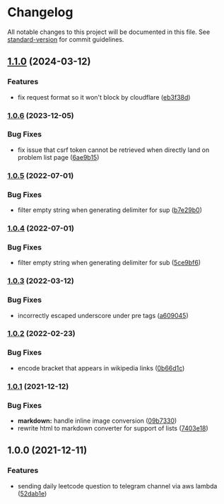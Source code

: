 # Changelog

All notable changes to this project will be documented in this file. See [standard-version](https://github.com/conventional-changelog/standard-version) for commit guidelines.

## [1.1.0](https://github.com/icelam/leetcode-daily-question-telegram-bot/compare/v1.0.6...v1.1.0) (2024-03-12)


### Features

* fix request format so it won't block by cloudflare ([eb3f38d](https://github.com/icelam/leetcode-daily-question-telegram-bot/commit/eb3f38dc9792a06f4956982d586f449931aeb671))

### [1.0.6](https://github.com/icelam/leetcode-daily-question-telegram-bot/compare/v1.0.5...v1.0.6) (2023-12-05)


### Bug Fixes

* fix issue that csrf token cannot be retrieved when directly land on problem list page ([6ae9b15](https://github.com/icelam/leetcode-daily-question-telegram-bot/commit/6ae9b157e38f8b7476641c854514d8a1e1921c26))

### [1.0.5](https://github.com/icelam/leetcode-daily-question-telegram-bot/compare/v1.0.4...v1.0.5) (2022-07-01)


### Bug Fixes

* filter empty string when generating delimiter for sup ([b7e29b0](https://github.com/icelam/leetcode-daily-question-telegram-bot/commit/b7e29b06a4ce68bb3951202a854aa1fcfdd739f5))

### [1.0.4](https://github.com/icelam/leetcode-daily-question-telegram-bot/compare/v1.0.3...v1.0.4) (2022-07-01)


### Bug Fixes

* filter empty string when generating delimiter for sub ([5ce9bf6](https://github.com/icelam/leetcode-daily-question-telegram-bot/commit/5ce9bf6b63c5c392d9d010e9ddc9600e4fd5dec7))

### [1.0.3](https://github.com/icelam/leetcode-daily-question-telegram-bot/compare/v1.0.2...v1.0.3) (2022-03-12)


### Bug Fixes

* incorrectly escaped underscore under pre tags ([a609045](https://github.com/icelam/leetcode-daily-question-telegram-bot/commit/a609045398e574c5ae02c0266a9ca0d1550dafd4))

### [1.0.2](https://github.com/icelam/leetcode-daily-question-telegram-bot/compare/v1.0.1...v1.0.2) (2022-02-23)


### Bug Fixes

* encode bracket that appears in wikipedia links ([0b66d1c](https://github.com/icelam/leetcode-daily-question-telegram-bot/commit/0b66d1c55008e8c56f875791f6336b1e7f1c575d))

### [1.0.1](https://github.com/icelam/leetcode-daily-question-telegram-bot/compare/v1.0.0...v1.0.1) (2021-12-12)


### Bug Fixes

* **markdown:** handle inline image conversion ([09b7330](https://github.com/icelam/leetcode-daily-question-telegram-bot/commit/09b733001cad0117ca7260b386ff6b91b4947c13))
* rewrite html to markdown converter for support of lists ([7403e18](https://github.com/icelam/leetcode-daily-question-telegram-bot/commit/7403e188cad7d42abc761fc4ba254291a5bddca6))

## 1.0.0 (2021-12-11)


### Features

* sending daily leetcode question to telegram channel via aws lambda ([52dab1e](https://github.com/icelam/leetcode-daily-question-telegram-bot/commit/52dab1ecdae3922b51727112697bafb08bb89112))
